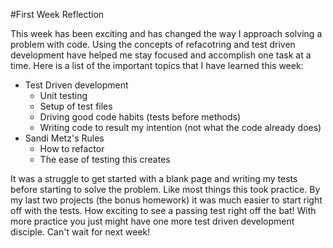 #First Week Reflection

This week has been exciting and has changed the way I approach solving a problem
with code. Using the concepts of refacotring and test driven development have
helped me stay focused and accomplish one task at a time.  Here is a list of the
important topics that I have learned this week:

* Test Driven development
  * Unit testing
  * Setup of test files
  * Driving good code habits (tests before methods)
  * Writing code to result my intention (not what the code already does)
* Sandi Metz's Rules
  * How to refactor
  * The ease of testing this creates

It was a struggle to get started with a blank page and writing my tests before
starting to solve the problem. Like most things this took practice. By my last
two projects (the bonus homework) it was much easier to start right off with the
tests.  How exciting to see a passing test right off the bat! With more practice
you just might have one more test driven development disciple.  Can't wait for
next week!

